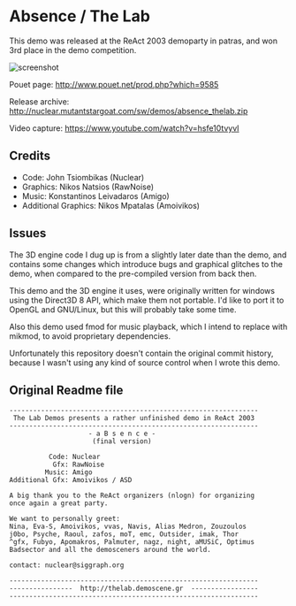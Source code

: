 Absence / The Lab
=================
This demo was released at the ReAct 2003 demoparty in patras, and won 3rd place
in the demo competition.

![screenshot](http://nuclear.mutantstargoat.com/sw/demos/shots/absence-thumb.jpg)

Pouet page: http://www.pouet.net/prod.php?which=9585

Release archive: http://nuclear.mutantstargoat.com/sw/demos/absence_thelab.zip

Video capture: https://www.youtube.com/watch?v=hsfe10tvyvI

Credits
-------
 - Code: John Tsiombikas (Nuclear)
 - Graphics: Nikos Natsios (RawNoise)
 - Music: Konstantinos Leivadaros (Amigo)
 - Additional Graphics: Nikos Mpatalas (Amoivikos)

Issues
------
The 3D engine code I dug up is from a slightly later date than the demo, and
contains some changes which introduce bugs and graphical glitches to the demo,
when compared to the pre-compiled version from back then.

This demo and the 3D engine it uses, were originally written for windows using
the Direct3D 8 API, which make them not portable. I'd like to port it to OpenGL
and GNU/Linux, but this will probably take some time.

Also this demo used fmod for music playback, which I intend to replace with
mikmod, to avoid proprietary dependencies.

Unfortunately this repository doesn't contain the original commit history,
because I wasn't using any kind of source control when I wrote this demo.


Original Readme file
--------------------
```
---------------------------------------------------------------
 The Lab Demos presents a rather unfinished demo in ReAct 2003
---------------------------------------------------------------
                    - a B s e n c e -
                     (final version)

          Code: Nuclear
           Gfx: RawNoise
         Music: Amigo
Additional Gfx: Amoivikos / ASD

A big thank you to the ReAct organizers (nlogn) for organizing
once again a great party.

We want to personally greet:
Nina, Eva-S, Amoivikos, vvas, Navis, Alias Medron, Zouzoulos
j0bo, Psyche, Raoul, zafos, moT, emc, Outsider, imak, Thor
^gfx, Fubyo, Apomakros, Palmuter, nagz, night, aMUSiC, Optimus
Badsector and all the demosceners around the world.

contact: nuclear@siggraph.org

---------------------------------------------------------------
----------------  http://thelab.demoscene.gr  -----------------
---------------------------------------------------------------
```
